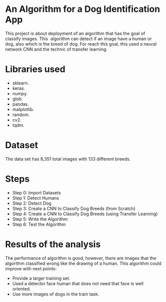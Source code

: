 # An Algorithm for a Dog Identification App

This project is about deployment of an algorithm that has the goal of classify images. This  algorithm can detect if an image have a human or dog, also which is the breed of dog. For reach this goal, this used a neural network CNN and the technic of transfer learning.

# Libraries used

- sklearn.
- keras.
- numpy.
- glob.
- pandas.
- matplotlib.
- random.
- cv2.
- tqdm.

# Dataset

The data set has 8,351 total images with 133 different breeds. 

# Steps

- Step 0: Import Datasets
- Step 1: Detect Humans
- Step 2: Detect Dog
- Step 3: Create a CNN to Classify Dog Breeds (from Scratch)
- Step 4: Create a CNN to Classify Dog Breeds (using Transfer Learning)
- Step 5: Write the Algorithm
- Step 6: Test the Algorithm

# Results of the analysis

The performance of algorithm is good, however, there are images that the algorithm classified wrong like the drawing of a human. This algorithm could improve with next points:

- Provide a larger training set. 
- Used a detector face human that does not need that face is well oriented. 
- Use more images of dogs in the train task.

